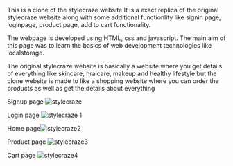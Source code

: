 This is a clone of the stylecraze website.It is a exact replica of the original stylecraze website along with some additional functionlity like signin page, loginpage, product page, add to cart functionality.

The webpage is developed using HTML, css and javascript. The main aim of this page was to learn the basics of web development technologies like localstorage.

The original stylecraze website is basically a website where you get details of everything like skincare, hraicare, makeup and healthy lifestyle but the clone website is made to like a shopping website where you can order the products as well as get the details about everything 

Signup page
![stylecraze](https://user-images.githubusercontent.com/96279921/221483165-e20bd04f-f342-47cc-84d9-55dae067d372.JPG)

Login page
![stylecraze 1](https://user-images.githubusercontent.com/96279921/221483275-d570c57d-0081-4705-89e4-7bdee62ecfb9.JPG)

Home page![stylecraze2](https://user-images.githubusercontent.com/96279921/221483329-b2aeeb02-820e-46fc-aeef-474e11ab2503.JPG)

Product page
![stylecraze3](https://user-images.githubusercontent.com/96279921/221483367-11b06c64-d744-4d1d-9d6a-d691ea749c85.JPG)

Cart page
![stylecraze4](https://user-images.githubusercontent.com/96279921/221483402-92f3e30a-cc0f-4cf2-944f-c37cd168dff0.JPG)
